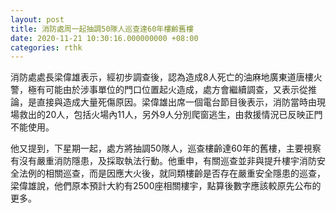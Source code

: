 ```yaml
---
layout: post
title: 消防處周一起抽調50隊人巡查達60年樓齡舊樓
date: 2020-11-21 10:30:16.000000000 +08:00
categories: rthk
---
```


消防處處長梁偉雄表示，經初步調查後，認為造成8人死亡的油麻地廣東道唐樓火警，極有可能由於涉事單位的門口位置起火造成，處方會繼續調查，又表示從推論，是直接與造成大量死傷原因。梁偉雄出席一個電台節目後表示，消防當時由現場救出的20人，包括火場內11人，另外9人分別爬窗逃生，由救援情況已反映正門不能使用。

他又提到，下星期一起，處方將抽調50隊人，巡查樓齡達60年的舊樓，主要視察有沒有嚴重消防隱患，及採取執法行動。他重申，有關巡查並非與提升樓宇消防安全法例的相關巡查，而是因應大火後，就同類樓齡是否存在嚴重安全隱患的巡查，梁偉雄說，他們原本預計大約有2500座相關樓宇，點算後數字應該較原先公布的更多。
